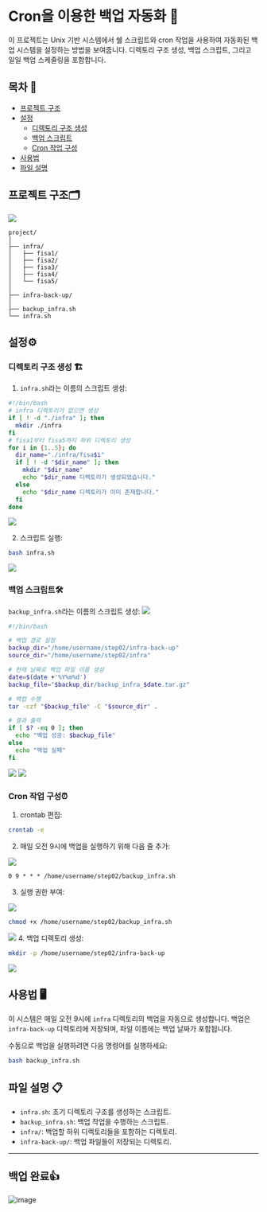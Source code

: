 # Cron을 이용한 백업 자동화 📂

이 프로젝트는 Unix 기반 시스템에서 쉘 스크립트와 cron 작업을 사용하여 자동화된 백업 시스템을 설정하는 방법을 보여줍니다. 디렉토리 구조 생성, 백업 스크립트, 그리고 일일 백업 스케줄링을 포함합니다.

## 목차  📑

- [프로젝트 구조](#프로젝트-구조)
- [설정](#설정)
  - [디렉토리 구조 생성](#디렉토리-구조-생성)
  - [백업 스크립트](#백업-스크립트)
  - [Cron 작업 구성](#cron-작업-구성)
- [사용법](#사용법)
- [파일 설명](#파일-설명)

## 프로젝트 구조🗂️
![](https://velog.velcdn.com/images/yuwankang/post/f51e8d19-8b29-499f-80c0-29844eac5ce6/image.png)

```
project/
│
├── infra/
│   ├── fisa1/
│   ├── fisa2/
│   ├── fisa3/
│   ├── fisa4/
│   └── fisa5/
│
├── infra-back-up/
│
├── backup_infra.sh
└── infra.sh
```

## 설정⚙️

### 디렉토리 구조 생성 🏗️

1. `infra.sh`라는 이름의 스크립트 생성:

```bash
#!/bin/bash
# infra 디렉토리가 없으면 생성
if [ ! -d "./infra" ]; then
  mkdir ./infra
fi
# fisa1부터 fisa5까지 하위 디렉토리 생성
for i in {1..5}; do
  dir_name="./infra/fisa$i"
  if [ ! -d "$dir_name" ]; then
    mkdir "$dir_name"
    echo "$dir_name 디렉토리가 생성되었습니다."
  else
    echo "$dir_name 디렉토리가 이미 존재합니다."
  fi
done
```
![](https://velog.velcdn.com/images/yuwankang/post/293fbf87-f05e-4aca-b65b-e5a9efa971ff/image.png)

2. 스크립트 실행:

```bash
bash infra.sh
```
![](https://velog.velcdn.com/images/yuwankang/post/b72c1a26-a684-44bb-a27c-e7e895de25ca/image.png)

### 백업 스크립트🛠️

`backup_infra.sh`라는 이름의 스크립트 생성:
![](https://velog.velcdn.com/images/yuwankang/post/30f18210-627a-4788-902d-74fc4ada4aba/image.png)
```bash
#!/bin/bash

# 백업 경로 설정
backup_dir="/home/username/step02/infra-back-up"
source_dir="/home/username/step02/infra"

# 현재 날짜로 백업 파일 이름 생성
date=$(date +'%Y%m%d')
backup_file="$backup_dir/backup_infra_$date.tar.gz"

# 백업 수행
tar -czf "$backup_file" -C "$source_dir" .

# 결과 출력
if [ $? -eq 0 ]; then
  echo "백업 성공: $backup_file"
else
  echo "백업 실패"
fi
```
![](https://velog.velcdn.com/images/yuwankang/post/d4b18068-4288-40c0-bbc3-c98a0d7e7efa/image.png)
![](https://velog.velcdn.com/images/yuwankang/post/4251c9eb-dd72-47ec-82d3-a7427771604b/image.png)
### Cron 작업 구성⏰

1. crontab 편집:

```bash
crontab -e
```

2. 매일 오전 9시에 백업을 실행하기 위해 다음 줄 추가:

![](https://velog.velcdn.com/images/yuwankang/post/4efc7590-20ab-4218-9638-35504aa21ab8/image.png)

```
0 9 * * * /home/username/step02/backup_infra.sh
```

3. 실행 권한 부여:

![](https://velog.velcdn.com/images/yuwankang/post/90d33a84-e114-4eaa-bf59-736374868dbe/image.png)
```bash
chmod +x /home/username/step02/backup_infra.sh
```

![](https://velog.velcdn.com/images/yuwankang/post/b8ebe85f-3b7c-42cf-9c6b-223a07b6dc94/image.png)
4. 백업 디렉토리 생성:

```bash
mkdir -p /home/username/step02/infra-back-up
```

![](https://velog.velcdn.com/images/yuwankang/post/6f423c10-ec49-47db-91ce-cd2d37df4802/image.png)
## 사용법 🖥️

이 시스템은 매일 오전 9시에 `infra` 디렉토리의 백업을 자동으로 생성합니다. 백업은 `infra-back-up` 디렉토리에 저장되며, 파일 이름에는 백업 날짜가 포함됩니다.

수동으로 백업을 실행하려면 다음 명령어를 실행하세요:

```bash
bash backup_infra.sh
```

## 파일 설명 📋

- `infra.sh`: 초기 디렉토리 구조를 생성하는 스크립트.
- `backup_infra.sh`: 백업 작업을 수행하는 스크립트.
- `infra/`: 백업할 하위 디렉토리들을 포함하는 디렉토리.
- `infra-back-up/`: 백업 파일들이 저장되는 디렉토리.

---

## 백업 완료👍
![image](https://github.com/user-attachments/assets/2322f412-accd-4531-9a4b-9a28654488b2)

